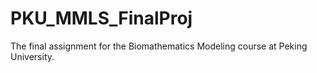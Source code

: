 # PKU_MMLS_FinalProj
 The final assignment for the Biomathematics Modeling course at Peking University.
